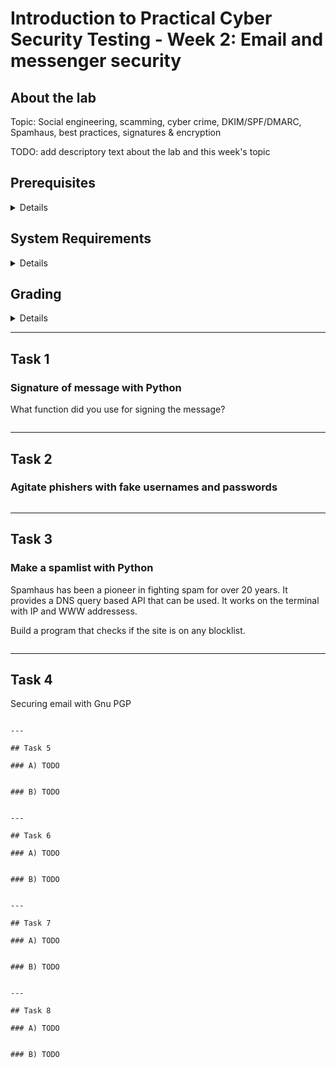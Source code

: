 Introduction to Practical Cyber Security Testing - Week 2: Email and messenger security
====


## About the lab

Topic: Social engineering, scamming, cyber crime, DKIM/SPF/DMARC, Spamhaus, best practices, signatures & encryption

TODO: add descriptory text about the lab and this week's topic


## Prerequisites

<details><summary>Details</summary>

* TODO: describe required knowledge to complete this week's tasks

</details>


## System Requirements

<details><summary>Details</summary>

* TODO: what tools or features are required to complete this week's tasks

</details>


## Grading

<details><summary>Details</summary>

This course uses GitHub Classroom with Autograding, meaning that your assignments are automatically graded! To find out your score, check the results of github actions after pushing your answers. No cheating!

Task #|Grade/Level|Description|
-----|:---:|-----------|
Task 1 | 1 | TODO: brief task descriptions and what each grade requires

</details>

---


## Task 1

### Signature of message with Python

What function did you use for signing the message?

```

```

---

## Task 2

### Agitate phishers with fake usernames and passwords

```

```

---

## Task 3

### Make a spamlist with Python

Spamhaus has been a pioneer in fighting spam for over 20 years. It provides a DNS query based API that can be used. It works on the terminal with IP and WWW addressess.

Build a program that checks if the site is on any blocklist.



```

```

---

## Task 4

Securing email with Gnu PGP

```

---

## Task 5

### A) TODO
```

```

### B) TODO
```

```

---

## Task 6

### A) TODO
```

```

### B) TODO
```

```

---

## Task 7

### A) TODO
```

```

### B) TODO
```

```

---

## Task 8

### A) TODO
```

```

### B) TODO
```

```
